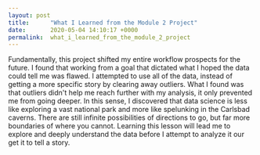 ```yaml
---
layout: post
title:      "What I Learned from the Module 2 Project"
date:       2020-05-04 14:10:17 +0000
permalink:  what_i_learned_from_the_module_2_project
---
```



Fundamentally, this project shifted my entire workflow prospects for the future. I found that working from a goal that dictated what I hoped the data could tell me was flawed. I attempted to use all of the data, instead of getting a more specific story by clearing away outliers. What I found was that outliers didn't help me reach further with my analysis, it only prevented me from going deeper. In this sense, I discovered that data science is less like exploring a vast national park and more like spelunking in the Carlsbad caverns. There are still infinite possibilities of directions to go, but far more boundaries of where you cannot. Learning this lesson will lead me to explore and deeply understand the data before I attempt to analyze it our get it to tell a story.
